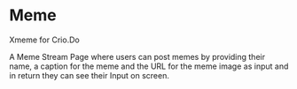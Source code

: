 # Meme
Xmeme for Crio.Do

A Meme Stream Page where users can post memes by providing their name, a caption for the meme and the URL for the meme image as input and in return they can see their Input on screen.



